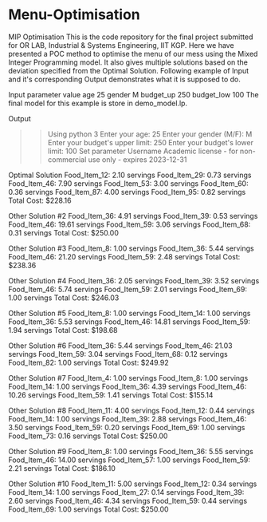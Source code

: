 # Menu-Optimisation
MIP Optimisation
This is the code repository for the final project submitted for OR LAB, Industrial & Systems Engineering, IIT KGP.
Here we have presented a POC method to optimise the menu of our mess using the Mixed Integer Programming model.
It also gives multiple solutions based on the deviation specified from the Optimal Solution.
Following example of Input and it's corresponding Output demonstrates what it is supposed to do.

Input
parameter	value
age	25
gender	M
budget_up	250
budget_low	100
The final model for this example is store in demo_model.lp.

Output
>> Using python 3
Enter your age: 25
Enter your gender (M/F): M
Enter your budget's upper limit: 250
Enter your budget's lower limit: 100
Set parameter Username
Academic license - for non-commercial use only - expires 2023-12-31

Optimal Solution
Food_Item_12: 2.10 servings
Food_Item_29: 0.73 servings
Food_Item_46: 7.90 servings
Food_Item_53: 3.00 servings
Food_Item_60: 0.36 servings
Food_Item_87: 4.00 servings
Food_Item_95: 0.82 servings
Total Cost: $228.16


Other Solution #2
Food_Item_36: 4.91 servings
Food_Item_39: 0.53 servings
Food_Item_46: 19.61 servings
Food_Item_59: 3.06 servings
Food_Item_68: 0.31 servings
Total Cost: $250.00


Other Solution #3
Food_Item_8: 1.00 servings
Food_Item_36: 5.44 servings
Food_Item_46: 21.20 servings
Food_Item_59: 2.48 servings
Total Cost: $238.36


Other Solution #4
Food_Item_36: 2.05 servings
Food_Item_39: 3.52 servings
Food_Item_46: 5.74 servings
Food_Item_59: 2.01 servings
Food_Item_69: 1.00 servings
Total Cost: $246.03


Other Solution #5
Food_Item_8: 1.00 servings
Food_Item_14: 1.00 servings
Food_Item_36: 5.53 servings
Food_Item_46: 14.81 servings
Food_Item_59: 1.94 servings
Total Cost: $198.68


Other Solution #6
Food_Item_36: 5.44 servings
Food_Item_46: 21.03 servings
Food_Item_59: 3.04 servings
Food_Item_68: 0.12 servings
Food_Item_82: 1.00 servings
Total Cost: $249.92


Other Solution #7
Food_Item_4: 1.00 servings
Food_Item_8: 1.00 servings
Food_Item_14: 1.00 servings
Food_Item_36: 4.39 servings
Food_Item_46: 10.26 servings
Food_Item_59: 1.41 servings
Total Cost: $155.14


Other Solution #8
Food_Item_11: 4.00 servings
Food_Item_12: 0.44 servings
Food_Item_14: 1.00 servings
Food_Item_39: 2.88 servings
Food_Item_46: 3.50 servings
Food_Item_59: 0.20 servings
Food_Item_69: 1.00 servings
Food_Item_73: 0.16 servings
Total Cost: $250.00


Other Solution #9
Food_Item_8: 1.00 servings
Food_Item_36: 5.55 servings
Food_Item_46: 14.00 servings
Food_Item_57: 1.00 servings
Food_Item_59: 2.21 servings
Total Cost: $186.10


Other Solution #10
Food_Item_11: 5.00 servings
Food_Item_12: 0.34 servings
Food_Item_14: 1.00 servings
Food_Item_27: 0.14 servings
Food_Item_39: 2.60 servings
Food_Item_46: 4.34 servings
Food_Item_59: 0.44 servings
Food_Item_69: 1.00 servings
Total Cost: $250.00
